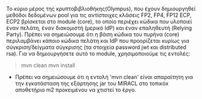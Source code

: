 Το κύριο μέρος της κρυπτοβιβλιοθήκης(Olympus), που έχουν δημιουργηθεί μεθόδοι δεδομένων pool για τις αντίστοιχες κλάσεις FP2, FP4, FP12 ECP, ECP2 βρίσκεται στο module (core), το οποίο περιέχει κώδικα που υλοποιεί έναν πελάτη, έναν διακομιστή (μερικό IdP) και έναν επαληθευτή (Relying Party). Πρέπει να σημειώσουμε ότι η βάση κώδικα του πυρήνα (core) περιλαμβάνει κάποιο κώδικα πελάτη και IdP που προορίζεται κυρίως για σύγκριση/δείγματα σύγκρισης (τα στοιχεία password jwt και distributed rsa).
Για να δημιουργήσετε αυτό το module, χρησιμοποιούμε τις εντολές:
>mvn clean
>mvn install
* Πρέπει να σημειώσουμε ότι η εντολή 'mvn clean' είναι απαραίτητη για την εγκατάσταση της εξάρτησης jar του MIRACL στο τοπικόx αποθετήριο m2 προκειμένου να χτιστεί το έργο.


